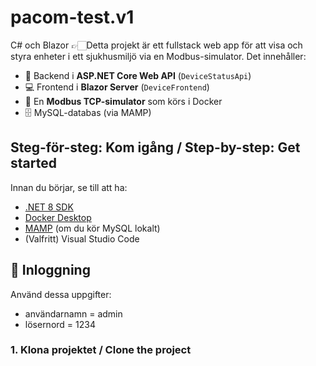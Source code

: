 # pacom-test.v1
C# och Blazor
👉🏻Detta projekt är ett fullstack web app för att visa och styra enheter i ett sjukhusmiljö via en Modbus-simulator. 
Det innehåller:

- 🔧 Backend i **ASP.NET Core Web API** (`DeviceStatusApi`)
- 💻 Frontend i **Blazor Server** (`DeviceFrontend`)
- 🐳 En **Modbus TCP-simulator** som körs i Docker
- 🗄️ MySQL-databas (via MAMP)

## Steg-för-steg: Kom igång / Step-by-step: Get started

Innan du börjar, se till att ha:

- [.NET 8 SDK](https://dotnet.microsoft.com/en-us/download)
- [Docker Desktop](https://www.docker.com/products/docker-desktop)
- [MAMP](https://www.mamp.info/) (om du kör MySQL lokalt)
- (Valfritt) Visual Studio Code


## 👤 Inloggning

Använd dessa uppgifter:
- användarnamn = admin
- lösernord = 1234



### 1. Klona projektet / Clone the project

```bash


